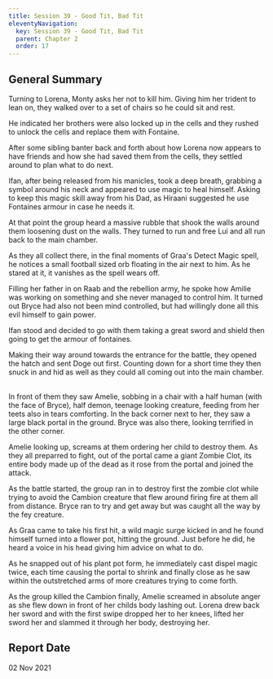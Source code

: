 ```yaml
---
title: Session 39 - Good Tit, Bad Tit
eleventyNavigation:
  key: Session 39 - Good Tit, Bad Tit
  parent: Chapter 2
  order: 17
---
```


## General Summary

Turning to Lorena, Monty asks her not to kill him. Giving him her trident to lean on, they walked over to a set of chairs so he could sit and rest.  

 He indicated her brothers were also locked up in the cells and they rushed to unlock the cells and replace them with Fontaine.  

 After some sibling banter back and forth about how Lorena now appears to have friends and how she had saved them from the cells, they settled around to plan what to do next.  

 Ifan, after being released from his manicles, took a deep breath, grabbing a symbol around his neck and appeared to use magic to heal himself. Asking to keep this magic skill away from his Dad, as Hiraani suggested he use Fontaines armour in case he needs it.  

 At that point the group heard a massive rubble that shook the walls around them loosening dust on the walls. They turned to run and free Lui and all run back to the main chamber.  

 As they all collect there, in the final moments of Graa's Detect Magic spell, he notices a small football sized orb floating in the air next to him. As he stared at it, it vanishes as the spell wears off.  

 Filling her father in on Raab and the rebellion army, he spoke how Amilie was working on something and she never managed to control him. It turned out Bryce had also not been mind controlled, but had willingly done all this evil himself to gain power.  

 Ifan stood and decided to go with them taking a great sword and shield then going to get the armour of fontaines.  

 Making their way around towards the entrance for the battle, they opened the hatch and sent Doge out first. Counting down for a short time they then snuck in and hid as well as they could all coming out into the main chamber.  

 In front of them they saw Amelie, sobbing in a chair with a half human (with the face of Bryce), half demon, teenage looking creature, feeding from her teets also in tears comforting. In the back corner next to her, they saw a large black portal in the ground. Bryce was also there, looking terrified in the other corner.  

 Amelie looking up, screams at them ordering her child to destroy them. As they all preparred to fight, out of the portal came a giant Zombie Clot, its entire body made up of the dead as it rose from the portal and joined the attack.  

 As the battle started, the group ran in to destroy first the zombie clot while trying to avoid the Cambion creature that flew around firing fire at them all from distance. Bryce ran to try and get away but was caught all the way by the fey creature.  

 As Graa came to take his first hit, a wild magic surge kicked in and he found himself turned into a flower pot, hitting the ground. Just before he did, he heard a voice in his head giving him advice on what to do.  

 As he snapped out of his plant pot form, he immediately cast dispel magic twice, each time causing the portal to shrink and finally close as he saw within the outstretched arms of more creatures trying to come forth.  

 As the group killed the Cambion finally, Amelie screamed in absolute anger as she flew down in front of her childs body lashing out. Lorena drew back her sword and with the first swipe dropped her to her knees, lifted her sword her and slammed it through her body, destroying her.

## Report Date

02 Nov 2021
